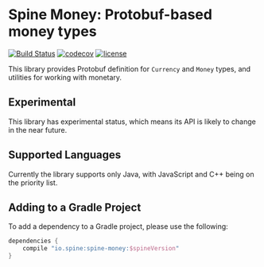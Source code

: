 # Spine Money: Protobuf-based money types

[![Build Status](https://travis-ci.org/SpineEventEngine/money.svg?branch=master)](https://travis-ci.org/SpineEventEngine/money)
[![codecov](https://codecov.io/gh/SpineEventEngine/money/branch/master/graph/badge.svg)](https://codecov.io/gh/SpineEventEngine/money)
[![license](https://img.shields.io/badge/license-Apache%20License%202.0-blue.svg?style=flat)](http://www.apache.org/licenses/LICENSE-2.0)

This library provides Protobuf definition for `Currency` and `Money` types, and 
utilities for working with monetary. 

## Experimental

This library has experimental status, which means its API is likely to change in the near future.

## Supported Languages

Currently the library supports only Java, with JavaScript and C++ being on the priority list.

 
## Adding to a Gradle Project

To add a dependency to a Gradle project, please use the following:

```groovy
dependencies {
    compile "io.spine:spine-money:$spineVersion"
}
```
